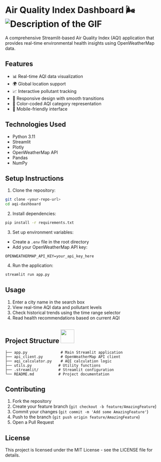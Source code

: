# Air Quality Index Dashboard 🌬️<img src="https://user-images.githubusercontent.com/74038190/212284100-561aa473-3905-4a80-b561-0d28506553ee.gif" alt="Description of the GIF" />
A comprehensive Streamlit-based Air Quality Index (AQI) application that provides real-time environmental health insights using OpenWeatherMap data.

## Features

- 📊 Real-time AQI data visualization
- 🌍 Global location support
- 📈 Interactive pollutant tracking
- 🎨 Responsive design with smooth transitions
- 🎯 Color-coded AQI category representation
- 📱 Mobile-friendly interface

## Technologies Used

- Python 3.11
- Streamlit
- Plotly
- OpenWeatherMap API
- Pandas
- NumPy

## Setup Instructions

1. Clone the repository:
```bash
git clone <your-repo-url>
cd aqi-dashboard
```

2. Install dependencies:
```bash
pip install -r requirements.txt
```

3. Set up environment variables:
- Create a `.env` file in the root directory
- Add your OpenWeatherMap API key:
```
OPENWEATHERMAP_API_KEY=your_api_key_here
```

4. Run the application:
```bash
streamlit run app.py
```

## Usage

1. Enter a city name in the search box
2. View real-time AQI data and pollutant levels
3. Check historical trends using the time range selector
4. Read health recommendations based on current AQI

## Project Structure <img src="https://user-images.githubusercontent.com/74038190/212284087-bbe7e430-757e-4901-90bf-4cd2ce3e1852.gif" style="width: 44px; height: auto;" />


```
├── app.py               # Main Streamlit application
├── api_client.py        # OpenWeatherMap API client
├── aqi_calculator.py    # AQI calculation logic
├── utils.py            # Utility functions
├── .streamlit/         # Streamlit configuration
└── README.md           # Project documentation
```

## Contributing

1. Fork the repository
2. Create your feature branch (`git checkout -b feature/AmazingFeature`)
3. Commit your changes (`git commit -m 'Add some AmazingFeature'`)
4. Push to the branch (`git push origin feature/AmazingFeature`)
5. Open a Pull Request

## License

This project is licensed under the MIT License - see the LICENSE file for details.
